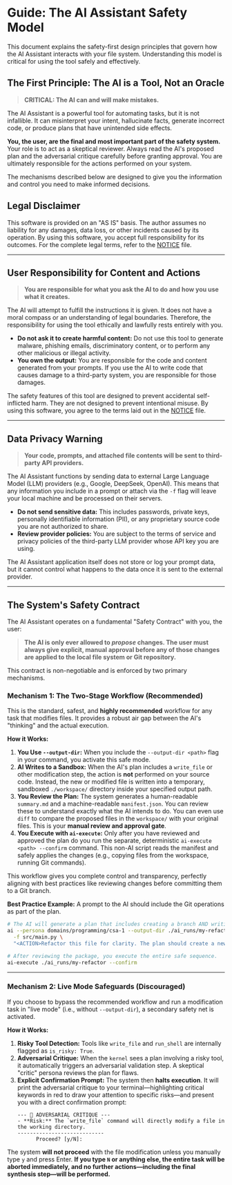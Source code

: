 # Guide: The AI Assistant Safety Model

This document explains the safety-first design principles that govern how the AI Assistant interacts with your file system. Understanding this model is critical for using the tool safely and effectively.

## The First Principle: The AI is a Tool, Not an Oracle

> **CRITICAL: The AI can and will make mistakes.**

The AI Assistant is a powerful tool for automating tasks, but it is not infallible. It can misinterpret your intent, hallucinate facts, generate incorrect code, or produce plans that have unintended side effects.

**You, the user, are the final and most important part of the safety system.** Your role is to act as a skeptical reviewer. Always read the AI's proposed plan and the adversarial critique carefully before granting approval. You are ultimately responsible for the actions performed on your system.

The mechanisms described below are designed to give you the information and control you need to make informed decisions.

## Legal Disclaimer

This software is provided on an "AS IS" basis. The author assumes no liability for any damages, data loss, or other incidents caused by its operation. By using this software, you accept full responsibility for its outcomes. For the complete legal terms, refer to the [NOTICE](../../NOTICE) file.

---

## User Responsibility for Content and Actions

> **You are responsible for what you ask the AI to do and how you use what it creates.**

The AI will attempt to fulfill the instructions it is given. It does not have a moral compass or an understanding of legal boundaries. Therefore, the responsibility for using the tool ethically and lawfully rests entirely with you.

-   **Do not ask it to create harmful content:** Do not use this tool to generate malware, phishing emails, discriminatory content, or to perform any other malicious or illegal activity.
-   **You own the output:** You are responsible for the code and content generated from your prompts. If you use the AI to write code that causes damage to a third-party system, you are responsible for those damages.

The safety features of this tool are designed to prevent accidental self-inflicted harm. They are not designed to prevent intentional misuse. By using this software, you agree to the terms laid out in the [NOTICE](../../NOTICE) file.

---

## Data Privacy Warning

> **Your code, prompts, and attached file contents will be sent to third-party API providers.**

The AI Assistant functions by sending data to external Large Language Model (LLM) providers (e.g., Google, DeepSeek, OpenAI). This means that any information you include in a prompt or attach via the `-f` flag will leave your local machine and be processed on their servers.

-   **Do not send sensitive data:** This includes passwords, private keys, personally identifiable information (PII), or any proprietary source code you are not authorized to share.
-   **Review provider policies:** You are subject to the terms of service and privacy policies of the third-party LLM provider whose API key you are using.

The AI Assistant application itself does not store or log your prompt data, but it cannot control what happens to the data once it is sent to the external provider.

---

## The System's Safety Contract

The AI Assistant operates on a fundamental "Safety Contract" with you, the user:

> **The AI is only ever allowed to *propose* changes. The user must always give explicit, manual approval before any of those changes are applied to the local file system or Git repository.**

This contract is non-negotiable and is enforced by two primary mechanisms.

### Mechanism 1: The Two-Stage Workflow (Recommended)

This is the standard, safest, and **highly recommended** workflow for any task that modifies files. It provides a robust air gap between the AI's "thinking" and the actual execution.

**How it Works:**

1.  **You Use `--output-dir`:** When you include the `--output-dir <path>` flag in your command, you activate this safe mode.
2.  **AI Writes to a Sandbox:** When the AI's plan includes a `write_file` or other modification step, the action is **not** performed on your source code. Instead, the new or modified file is written into a temporary, sandboxed `./workspace/` directory inside your specified output path.
3.  **You Review the Plan:** The system generates a human-readable `summary.md` and a machine-readable `manifest.json`. You can review these to understand exactly what the AI intends to do. You can even use `diff` to compare the proposed files in the `workspace/` with your original files. This is your **manual review and approval gate**.
4.  **You Execute with `ai-execute`:** Only after you have reviewed and approved the plan do you run the separate, deterministic `ai-execute <path> --confirm` command. This non-AI script reads the manifest and safely applies the changes (e.g., copying files from the workspace, running Git commands).

This workflow gives you complete control and transparency, perfectly aligning with best practices like reviewing changes before committing them to a Git branch.

**Best Practice Example:**
A prompt to the AI should include the Git operations as part of the plan.
```bash
# The AI will generate a plan that includes creating a branch AND writing the file.
ai --persona domains/programming/csa-1 --output-dir ./ai_runs/my-refactor \
  -f src/main.py \
  "<ACTION>Refactor this file for clarity. The plan should create a new branch named 'refactor/main-clarity' before writing the file.</ACTION>"

# After reviewing the package, you execute the entire safe sequence.
ai-execute ./ai_runs/my-refactor --confirm
```

---

### Mechanism 2: Live Mode Safeguards (Discouraged)

If you choose to bypass the recommended workflow and run a modification task in "live mode" (i.e., without `--output-dir`), a secondary safety net is activated.

**How it Works:**

1.  **Risky Tool Detection:** Tools like `write_file` and `run_shell` are internally flagged as `is_risky: True`.
2.  **Adversarial Critique:** When the `kernel` sees a plan involving a risky tool, it automatically triggers an adversarial validation step. A skeptical "critic" persona reviews the plan for flaws.
3.  **Explicit Confirmation Prompt:** The system then **halts execution**. It will print the adversarial critique to your terminal—highlighting critical keywords in red to draw your attention to specific risks—and present you with a direct confirmation prompt:
    ```
    --- 🧐 ADVERSARIAL CRITIQUE ---
    - **Risk:** The `write_file` command will directly modify a file in the working directory.
    ----------------------------
          Proceed? [y/N]: 
    ```
The system **will not proceed** with the file modification unless you manually type `y` and press Enter. **If you type `N` or anything else, the entire task will be aborted immediately, and no further actions—including the final synthesis step—will be performed.**
